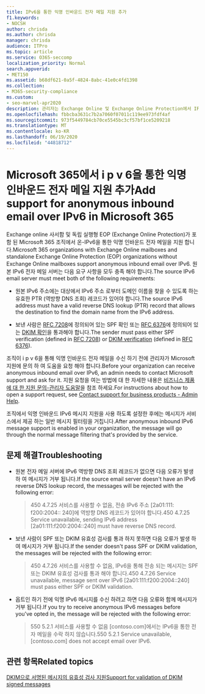 ```yaml
---
title: IPv6을 통한 익명 인바운드 전자 메일 지원 추가
f1.keywords:
- NOCSH
author: chrisda
ms.author: chrisda
manager: chrisda
audience: ITPro
ms.topic: article
ms.service: O365-seccomp
localization_priority: Normal
search.appverid:
- MET150
ms.assetid: b68df621-0a5f-4824-8abc-41e0c4fd1398
ms.collection:
- M365-security-compliance
ms.custom:
- seo-marvel-apr2020
description: 관리자는 Exchange Online 및 Exchange Online Protection에서 IPv6 원본의 익명 인바운드 전자 메일에 대 한 지원을 구성 하는 방법을 알 수 있습니다.
ms.openlocfilehash: fbbcba3631c7b2a7060f07011c119ee973fdf4af
ms.sourcegitcommit: 973f5449784cb70ce5545bc3cf57bf1ce5209218
ms.translationtype: MT
ms.contentlocale: ko-KR
ms.lasthandoff: 06/19/2020
ms.locfileid: "44818712"
---
```

# <a name="add-support-for-anonymous-inbound-email-over-ipv6-in-microsoft-365"></a><span data-ttu-id="3d69d-103">Microsoft 365에서 i p v 6을 통한 익명 인바운드 전자 메일 지원 추가</span><span class="sxs-lookup"><span data-stu-id="3d69d-103">Add support for anonymous inbound email over IPv6 in Microsoft 365</span></span>

<span data-ttu-id="3d69d-104">Exchange online 사서함 및 독립 실행형 EOP (Exchange Online Protection)가 포함 된 Microsoft 365 조직에서 온-IPv6을 통한 익명 인바운드 전자 메일을 지원 합니다.</span><span class="sxs-lookup"><span data-stu-id="3d69d-104">Microsoft 365 organizations with Exchange Online mailboxes and standalone Exchange Online Protection (EOP) organizations without Exchange Online mailboxes support anonymous inbound email over IPv6.</span></span> <span data-ttu-id="3d69d-105">원본 IPv6 전자 메일 서버는 다음 요구 사항을 모두 충족 해야 합니다.</span><span class="sxs-lookup"><span data-stu-id="3d69d-105">The source IPv6 email server must meet both of the following requirements:</span></span>

- <span data-ttu-id="3d69d-106">원본 IPv6 주소에는 대상에서 IPv6 주소 로부터 도메인 이름을 찾을 수 있도록 하는 유효한 PTR (역방향 DNS 조회) 레코드가 있어야 합니다.</span><span class="sxs-lookup"><span data-stu-id="3d69d-106">The source IPv6 address must have a valid reverse DNS lookup (PTR) record that allows the destination to find the domain name from the IPv6 address.</span></span>

- <span data-ttu-id="3d69d-107">보낸 사람은 [RFC 7208](https://tools.ietf.org/html/rfc7208)에 정의되어 있는 SPF 확인 또는 [RFC 6376](https://dkim.org/)에 정의되어 있는 [DKIM 확인](https://www.rfc-editor.org/rfc/rfc6376.txt)을 통과해야 합니다.</span><span class="sxs-lookup"><span data-stu-id="3d69d-107">The sender must pass either SPF verification (defined in [RFC 7208](https://tools.ietf.org/html/rfc7208)) or [DKIM verification](https://dkim.org/) (defined in [RFC 6376](https://www.rfc-editor.org/rfc/rfc6376.txt)).</span></span>

<span data-ttu-id="3d69d-108">조직이 i p v 6을 통해 익명 인바운드 전자 메일을 수신 하기 전에 관리자가 Microsoft 지원에 문의 하 여 도움을 요청 해야 합니다.</span><span class="sxs-lookup"><span data-stu-id="3d69d-108">Before your organization can receive anonymous inbound email over IPv6, an admin needs to contact Microsoft support and ask for it.</span></span> <span data-ttu-id="3d69d-109">지원 요청을 여는 방법에 대 한 자세한 내용은 [비즈니스 제품에 대 한 지원 문의-관리자 도움말](../../admin/contact-support-for-business-products.md)을 참조 하세요.</span><span class="sxs-lookup"><span data-stu-id="3d69d-109">For instructions about how to open a support request, see [Contact support for business products - Admin Help](../../admin/contact-support-for-business-products.md).</span></span>

<span data-ttu-id="3d69d-110">조직에서 익명 인바운드 IPv6 메시지 지원을 사용 하도록 설정한 후에는 메시지가 서비스에서 제공 하는 일반 메시지 필터링을 거칩니다.</span><span class="sxs-lookup"><span data-stu-id="3d69d-110">After anonymous inbound IPv6 message support is enabled in your organization, the message will go through the normal message filtering that's provided by the service.</span></span>

## <a name="troubleshooting"></a><span data-ttu-id="3d69d-111">문제 해결</span><span class="sxs-lookup"><span data-stu-id="3d69d-111">Troubleshooting</span></span>

- <span data-ttu-id="3d69d-112">원본 전자 메일 서버에 IPv6 역방향 DNS 조회 레코드가 없으면 다음 오류가 발생 하 여 메시지가 거부 됩니다.</span><span class="sxs-lookup"><span data-stu-id="3d69d-112">If the source email server doesn't have an IPv6 reverse DNS lookup record, the messages will be rejected with the following error:</span></span>

  > <span data-ttu-id="3d69d-113">450 4.7.25 서비스를 사용할 수 없음, 전송 IPv6 주소 [2a01:111: f200:2004:: 240]에 역방향 DNS 레코드가 있어야 합니다.</span><span class="sxs-lookup"><span data-stu-id="3d69d-113">450 4.7.25 Service unavailable, sending IPv6 address [2a01:111:f200:2004::240] must have reverse DNS record.</span></span>

- <span data-ttu-id="3d69d-114">보낸 사람이 SPF 또는 DKIM 유효성 검사를 통과 하지 못하면 다음 오류가 발생 하 여 메시지가 거부 됩니다.</span><span class="sxs-lookup"><span data-stu-id="3d69d-114">If the sender doesn't pass SPF or DKIM validation, the messages will be rejected with the following error:</span></span>

  > <span data-ttu-id="3d69d-115">450 4.7.26 서비스를 사용할 수 없음, IPv6을 통해 전송 되는 메시지는 SPF 또는 DKIM 유효성 검사를 통과 해야 합니다.</span><span class="sxs-lookup"><span data-stu-id="3d69d-115">450 4.7.26 Service unavailable, message sent over IPv6 [2a01:111:f200:2004::240] must pass either SPF or DKIM validation.</span></span>

- <span data-ttu-id="3d69d-116">옵트인 하기 전에 익명 IPv6 메시지를 수신 하려고 하면 다음 오류와 함께 메시지가 거부 됩니다.</span><span class="sxs-lookup"><span data-stu-id="3d69d-116">If you try to receive anonymous IPv6 messages before you've opted in, the message will be rejected with the following error:</span></span>

  > <span data-ttu-id="3d69d-117">550 5.2.1 서비스를 사용할 수 없음 [contoso.com]에서는 IPv6을 통한 전자 메일을 수락 하지 않습니다.</span><span class="sxs-lookup"><span data-stu-id="3d69d-117">550 5.2.1 Service unavailable, [contoso.com] does not accept email over IPv6.</span></span>

## <a name="related-topics"></a><span data-ttu-id="3d69d-118">관련 항목</span><span class="sxs-lookup"><span data-stu-id="3d69d-118">Related topics</span></span>

[<span data-ttu-id="3d69d-119">DKIM으로 서명된 메시지의 유효성 검사 지원</span><span class="sxs-lookup"><span data-stu-id="3d69d-119">Support for validation of DKIM signed messages</span></span>](support-for-validation-of-dkim-signed-messages.md)